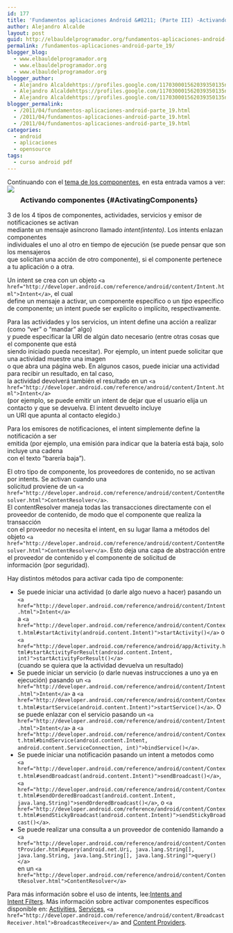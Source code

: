 ```yaml
---
id: 177
title: 'Fundamentos aplicaciones Android &#8211; (Parte III) -Activando Componentes'
author: Alejandro Alcalde
layout: post
guid: http://elbauldelprogramador.org/fundamentos-aplicaciones-android-parte-iii-activando-componentes/
permalink: /fundamentos-aplicaciones-android-parte_19/
blogger_blog:
  - www.elbauldelprogramador.org
  - www.elbauldelprogramador.org
  - www.elbauldelprogramador.org
blogger_author:
  - Alejandro Alcaldehttps://profiles.google.com/117030001562039350135noreply@blogger.com
  - Alejandro Alcaldehttps://profiles.google.com/117030001562039350135noreply@blogger.com
  - Alejandro Alcaldehttps://profiles.google.com/117030001562039350135noreply@blogger.com
blogger_permalink:
  - /2011/04/fundamentos-aplicaciones-android-parte_19.html
  - /2011/04/fundamentos-aplicaciones-android-parte_19.html
  - /2011/04/fundamentos-aplicaciones-android-parte_19.html
categories:
  - android
  - aplicaciones
  - opensource
tags:
  - curso android pdf
---
```

Continuando con el [tema de los componentes][1], en esta entrada vamos a ver:  
<img border="0" src="http://elbauldelprogramador.com/content/uploads/2013/07/iconoAndroid.png" style="clear:left; float:left;margin-right:1em; margin-bottom:1em" />  


### Activando componentes {#ActivatingComponents}

3 de los 4 tipos de componentes, actividades, servicios y emisor de notificaciones se activan  
mediante un mensaje asíncrono llamado *intent(intento)*. Los intents enlazan componentes  
individuales el uno al otro en tiempo de ejecución (se puede pensar que son los mensajeros  
que solicitan una acción de otro componente), si el componente pertenece a tu aplicación o a otra.

Un intent se crea con un objeto `<a href="http://developer.android.com/reference/android/content/Intent.html">Intent</a>`, el cual  
define un mensaje a activar, un componente específico o un *tipo* específico de componente; un intent puede ser explicito o implícito, respectivamente. 

  
<!--more-->

Para las actividades y los servicios, un intent define una acción a realizar (como &#8220;ver&#8221; o &#8220;mandar&#8221; algo)  
y puede especificar la URI de algún dato necesario (entre otras cosas que el componente que está  
siendo iniciado pueda necesitar). Por ejemplo, un intent puede solicitar que una actividad muestre una imagen  
o que abra una página web. En algunos casos, puede iniciar una actividad para recibir un resultado, en tal caso,  
la actividad devolverá también el resultado en un `<a href="http://developer.android.com/reference/android/content/Intent.html">Intent</a>`  
(por ejemplo, se puede emitir un intent de dejar que el usuario elija un contacto y que se devuelva. El intent devuelto incluye  
un URI que apunta al contacto elegido.) 

Para los emisores de notificaciones, el intent simplemente define la notificación a ser  
emitida (por ejemplo, una emisión para indicar que la batería está baja, solo incluye una cadena  
con el texto &#8220;barería baja&#8221;). 

El otro tipo de componente, los proveedores de contenido, no se activan por intents. Se activan cuando una  
solicitud proviene de un `<a href="http://developer.android.com/reference/android/content/ContentResolver.html">ContentResolver</a>`.  
El contentResolver maneja todas las transacciones directamente con el proveedor de contenido, de modo que el componente que realiza la transacción  
con el proveedor no necesita el intent, en su lugar llama a métodos del objeto `<a href="http://developer.android.com/reference/android/content/ContentResolver.html">ContentResolver</a>`. Esto deja una capa de abstracción entre el proveedor de contenido y el componente de solicitud de  
información (por seguridad). 

Hay distintos métodos para activar cada tipo de componente: 

  * Se puede iniciar una actividad (o darle algo nuevo a hacer) pasando un `<a href="http://developer.android.com/reference/android/content/Intent.html">Intent</a>`  
    a `<a href="http://developer.android.com/reference/android/content/Context.html#startActivity(android.content.Intent)">startActivity()</a>` o `<a href="http://developer.android.com/reference/android/app/Activity.html#startActivityForResult(android.content.Intent, int)">startActivityForResult()</a>`  
    (cuando se quiera que la actividad devuelva un resultado)
  * Se puede iniciar un servicio (o darle nuevas instrucciones a uno ya en ejecución) pasando un `<a href="http://developer.android.com/reference/android/content/Intent.html">Intent</a>` a `<a href="http://developer.android.com/reference/android/content/Context.html#startService(android.content.Intent)">startService()</a>`. O se puede enlazar con el servicio pasando un `<a href="http://developer.android.com/reference/android/content/Intent.html">Intent</a>` a `<a href="http://developer.android.com/reference/android/content/Context.html#bindService(android.content.Intent, android.content.ServiceConnection, int)">bindService()</a>`.
  * Se puede iniciar una notificación pasando un intent a metodos como  
    `<a href="http://developer.android.com/reference/android/content/Context.html#sendBroadcast(android.content.Intent)">sendBroadcast()</a>`, `<a href="http://developer.android.com/reference/android/content/Context.html#sendOrderedBroadcast(android.content.Intent, java.lang.String)">sendOrderedBroadcast()</a>`, o `<a href="http://developer.android.com/reference/android/content/Context.html#sendStickyBroadcast(android.content.Intent)">sendStickyBroadcast()</a>`.
  * Se puede realizar una consulta a un proveedor de contenido llamando a `<a href="http://developer.android.com/reference/android/content/ContentProvider.html#query(android.net.Uri, java.lang.String[], java.lang.String, java.lang.String[], java.lang.String)">query()</a>`  
    en un `<a href="http://developer.android.com/reference/android/content/ContentResolver.html">ContentResolver</a>` 

Para más información sobre el uso de intents, lee:[Intents and  
Intent Filters][2]. Más información sobre activar componentes específicos disponible en: [Activities][3], [Services][4], `<a href="http://developer.android.com/reference/android/content/BroadcastReceiver.html">BroadcastReceiver</a>` and [Content Providers][5].



 [1]: http://elbauldelprogramador.com/fundamentos-aplicaciones-android-parte_18/
 [2]: http://developer.android.com/guide/topics/intents/intents-filters.html
 [3]: http://developer.android.com/guide/topics/fundamentals/activities.html
 [4]: http://developer.android.com/guide/topics/fundamentals/services.html
 [5]: http://developer.android.com/guide/topics/providers/content-providers.html